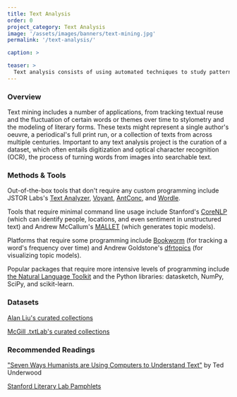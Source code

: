 ```yaml
---
title: Text Analysis
order: 0
project_category: Text Analysis
image: '/assets/images/banners/text-mining.jpg'
permalink: '/text-analysis/'

caption: >

teaser: >
  Text analysis consists of using automated techniques to study patterns in large text collections. Click to read more about text analysis methods and resources.
---
```


### Overview

Text mining includes a number of applications, from tracking textual reuse and the fluctuation of certain words or themes over time to stylometry and the modeling of literary forms. These texts might represent a single author's oeuvre, a periodical's full print run, or a collection of texts from across multiple centuries. Important to any text analysis project is the curation of a dataset, which often entails digitization and optical character recognition (OCR), the process of turning words from images into searchable text.

### Methods & Tools

Out-of-the-box tools that don't require any custom programming include JSTOR Labs's <a href='https://www.jstor.org/analyze/analyzer/progress' target='_blank'>Text Analyzer</a>, <a href='https://voyant-tools.org/' target='_blank'>Voyant</a>, <a href='http://www.laurenceanthony.net/software/antconc/' target='_blank'>AntConc</a>, and <a href='http://www.wordle.net/create' target='_blank'>Wordle</a>.

Tools that require minimal command line usage include Stanford's <a href='https://stanfordnlp.github.io/CoreNLP/' target='_blank'>CoreNLP</a> (which can identify people, locations, and even sentiment in unstructured text) and Andrew McCallum's <a href='http://mallet.cs.umass.edu/' target='_blank'>MALLET</a> (which generates topic models).

Platforms that require some programming include <a href='https://github.com/Bookworm-project/BookwormDB' target='_blank'>Bookworm</a> (for tracking a word's frequency over time) and Andrew Goldstone's <a href='https://github.com/agoldst/dfrtopics/' target='_blank'>dfrtopics</a> (for visualizing topic models).

Popular packages that require more intensive levels of programming include <a href='http://www.nltk.org/' target='_blank'>the Natural Language Toolkit</a> and the Python libraries: datasketch, NumPy, SciPy, and scikit-learn.

### Datasets
<a href='http://dhresourcesforprojectbuilding.pbworks.com/w/page/69244469/Data%20Collections%20and%20Datasets' target='_blank'>Alan Liu's curated collections</a>

<a href='https://txtlab.org/data-sets/' target='_blank'>McGill .txtLab's curated collections</a>

### Recommended Readings

<a href='https://tedunderwood.com/2015/06/04/seven-ways-humanists-are-using-computers-to-understand-text/' target='_blank'>"Seven Ways Humanists are Using Computers to Understand Text"</a> by Ted Underwood

<a href='https://litlab.stanford.edu/pamphlets/' target='_blank'>Stanford Literary Lab Pamphlets</a>